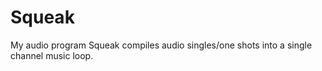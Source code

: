 # Squeak
My audio program Squeak compiles audio singles/one shots into a single channel music loop. 
